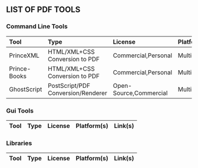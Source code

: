 ## LIST OF PDF TOOLS

### Command Line Tools

| Tool | Type | License | Platform(s) | Link(s) |
|:--------------------------|:-----------------------------------|:----------------|:----------------|:----------------|
| PrinceXML | HTML/XML+CSS Conversion to PDF | Commercial,Personal | Multiple | https://www.princexml.com/ |
| Prince-Books | HTML/XML+CSS Conversion to PDF | Commercial,Personal | Multiple | https://www.princexml.com/ |
| GhostScript | PostScript/PDF Conversion/Renderer | Open-Source,Commercial | Multiple | https://www.ghostscript.com/ |

### Gui Tools

| Tool | Type | License | Platform(s) | Link(s) |
|:--------------------------|:-----------------------------------|:----------------|:----------------|:----------------|

### Libraries

| Tool | Type | License | Platform(s) | Link(s) |
|:--------------------------|:-----------------------------------|:----------------|:----------------|:----------------|
